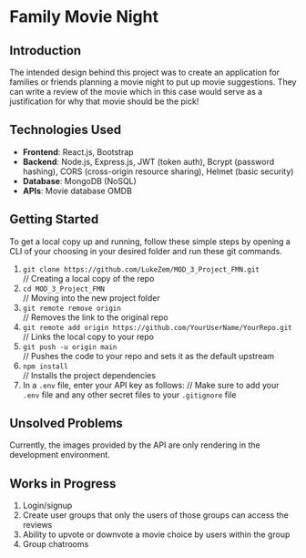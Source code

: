 # Family Movie Night

## Introduction
The intended design behind this project was to create an application for families or friends planning a movie night to put up movie suggestions. 
They can write a review of the movie which in this case would serve as a justification for why that movie should be the pick!

## Technologies Used

- **Frontend**: React.js, Bootstrap
- **Backend**: Node.js, Express.js, JWT (token auth), Bcrypt (password hashing), CORS (cross-origin resource sharing), Helmet (basic security)
- **Database**: MongoDB (NoSQL)
- **APIs**: Movie database OMDB

## Getting Started
To get a local copy up and running, follow these simple steps by opening a CLI of your choosing in your desired folder and run these git commands.

1. `git clone https://github.com/LukeZem/MOD_3_Project_FMN.git`  
   // Creating a local copy of the repo
2. `cd MOD_3_Project_FMN`  
   // Moving into the new project folder
3. `git remote remove origin`  
   // Removes the link to the original repo
4. `git remote add origin https://github.com/YourUserName/YourRepo.git`  
   // Links the local copy to your repo
5. `git push -u origin main`  
   // Pushes the code to your repo and sets it as the default upstream
6. `npm install`  
   // Installs the project dependencies
7. In a `.env` file, enter your API key as follows:
// Make sure to add your `.env` file and any other secret files to your `.gitignore` file

## Unsolved Problems
Currently, the images provided by the API are only rendering in the development environment.

## Works in Progress
1. Login/signup
2. Create user groups that only the users of those groups can access the reviews
3. Ability to upvote or downvote a movie choice by users within the group
4. Group chatrooms

